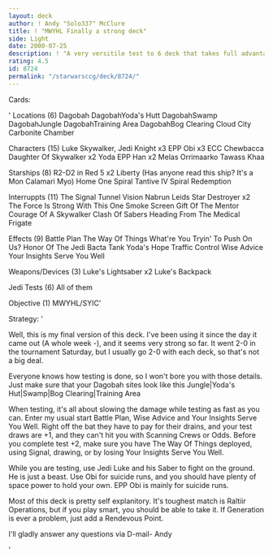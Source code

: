 ```yaml
---
layout: deck
author: ! Andy "Solo337" McClure
title: ! "MWYHL Finally a strong deck"
side: Light
date: 2000-07-25
description: ! "A very versitile test to 6 deck that takes full advantage of the LS Jedi."
rating: 4.5
id: 8724
permalink: "/starwarsccg/deck/8724/"
---
```

Cards: 

'
Locations (6)
Dagobah
DagobahYoda's Hutt
DagobahSwamp
DagobahJungle
DagobahTraining Area
DagobahBog Clearing
Cloud City Carbonite Chamber

Characters (15)
Luke Skywalker, Jedi Knight x3
EPP Obi x3
ECC Chewbacca
Daughter Of Skywalker x2
Yoda
EPP Han x2
Melas
Orrimaarko
Tawass Khaa

Starships (8)
R2-D2 in Red 5 x2
Liberty (Has anyone read this ship? It's a Mon Calamari Myo)
Home One
Spiral
Tantive IV
Spiral
Redemption

Interruppts (11)
The Signal
Tunnel Vision
Nabrun Leids
Star Destroyer x2
The Force Is Strong With This One
Smoke Screen
Gift Of The Mentor
Courage Of A Skywalker
Clash Of Sabers
Heading From The Medical Frigate

Effects (9)
Battle Plan
The Way Of Things
What're You Tryin' To Push On Us?
Honor Of The Jedi
Bacta Tank
Yoda's Hope
Traffic Control
Wise Advice
Your Insights Serve You Well

Weapons/Devices (3)
Luke's Lightsaber x2
Luke's Backpack

Jedi Tests (6)
All of them

Objective (1)
MWYHL/SYIC'

Strategy: '


Well, this is my final version of this deck. I've been using it since the day it came out (A whole week -), and it seems very strong so far. It went 2-0 in the tournament Saturday, but I usually go 2-0 with each deck, so that's not a big deal.

Everyone knows how testing is done, so I won't bore you with those details. Just make sure that your Dagobah sites look like this
Jungle|Yoda's Hut|Swamp|Bog Clearing|Training Area

When testing, it's all about slowing the damage while testing as fast as you can. Enter my usual start Battle Plan, Wise Advice and Your Insights Serve You Well. Right off the bat they have to pay for their drains, and your test draws are +1, and they can't hit you with Scanning Crews or Odds. Before you complete test +2, make sure you have The Way Of Things deployed, using Signal, drawing, or by losing Your Insights Serve You Well.

While you are testing, use Jedi Luke and his Saber to fight on the ground. He is just a beast. Use Obi for suicide runs, and you should have plenty of space power to hold your own. EPP Obi is mainly for suicide runs.

Most of this deck is pretty self explanitory. It's toughest match is Raltiir Operations, but if you play smart, you should be able to take it. If Generation is ever a problem, just add a Rendevous Point.

I'll gladly answer any questions via D-mail-
Andy

'
